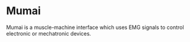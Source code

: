 # Mumai
Mumai is a muscle-machine interface which uses EMG signals to control electronic or mechatronic devices.
